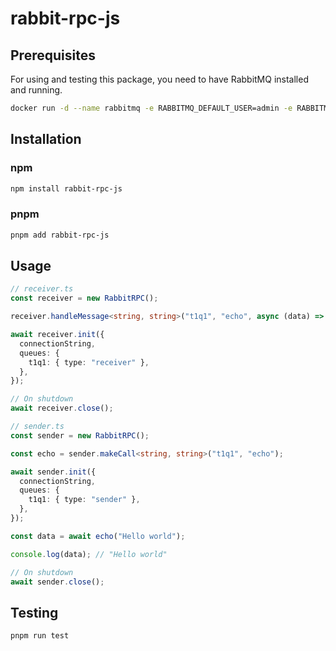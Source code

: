 # rabbit-rpc-js

## Prerequisites

For using and testing this package, you need to have RabbitMQ installed and running.

```bash
docker run -d --name rabbitmq -e RABBITMQ_DEFAULT_USER=admin -e RABBITMQ_DEFAULT_PASS=admin -p 5672:5672 -p 15672:15672 rabbitmq:4.0-management
```

## Installation

### npm

```bash
npm install rabbit-rpc-js
```

### pnpm

```bash
pnpm add rabbit-rpc-js
```

## Usage

```ts
// receiver.ts
const receiver = new RabbitRPC();

receiver.handleMessage<string, string>("t1q1", "echo", async (data) => data);

await receiver.init({
  connectionString,
  queues: {
    t1q1: { type: "receiver" },
  },
});

// On shutdown
await receiver.close();

// sender.ts
const sender = new RabbitRPC();

const echo = sender.makeCall<string, string>("t1q1", "echo");

await sender.init({
  connectionString,
  queues: {
    t1q1: { type: "sender" },
  },
});

const data = await echo("Hello world");

console.log(data); // "Hello world"

// On shutdown
await sender.close();
```

## Testing

```bash
pnpm run test
```
